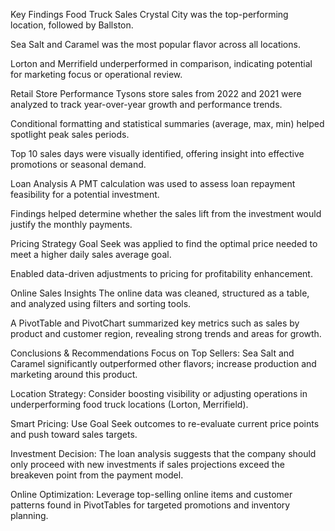 Key Findings
Food Truck Sales
Crystal City was the top-performing location, followed by Ballston.

Sea Salt and Caramel was the most popular flavor across all locations.

Lorton and Merrifield underperformed in comparison, indicating potential for marketing focus or operational review.

Retail Store Performance
Tysons store sales from 2022 and 2021 were analyzed to track year-over-year growth and performance trends.

Conditional formatting and statistical summaries (average, max, min) helped spotlight peak sales periods.

Top 10 sales days were visually identified, offering insight into effective promotions or seasonal demand.

Loan Analysis
A PMT calculation was used to assess loan repayment feasibility for a potential investment.

Findings helped determine whether the sales lift from the investment would justify the monthly payments.

Pricing Strategy
Goal Seek was applied to find the optimal price needed to meet a higher daily sales average goal.

Enabled data-driven adjustments to pricing for profitability enhancement.

Online Sales Insights
The online data was cleaned, structured as a table, and analyzed using filters and sorting tools.

A PivotTable and PivotChart summarized key metrics such as sales by product and customer region, revealing strong trends and areas for growth.

Conclusions & Recommendations
Focus on Top Sellers: Sea Salt and Caramel significantly outperformed other flavors; increase production and marketing around this product.

Location Strategy: Consider boosting visibility or adjusting operations in underperforming food truck locations (Lorton, Merrifield).

Smart Pricing: Use Goal Seek outcomes to re-evaluate current price points and push toward sales targets.

Investment Decision: The loan analysis suggests that the company should only proceed with new investments if sales projections exceed the breakeven point from the payment model.

Online Optimization: Leverage top-selling online items and customer patterns found in PivotTables for targeted promotions and inventory planning.
